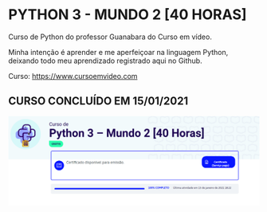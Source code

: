 # PYTHON 3 - MUNDO 2 [40 HORAS]

Curso de Python do professor Guanabara do Curso em vídeo.

Minha intenção é aprender e me aperfeiçoar na linguagem Python, deixando todo meu aprendizado registrado aqui no Github.

Curso: https://www.cursoemvideo.com

## CURSO CONCLUÍDO EM 15/01/2021

<img src='./.github/conclusao.png'/>